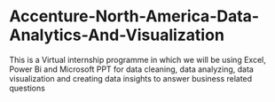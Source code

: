 # Accenture-North-America-Data-Analytics-And-Visualization
This is a Virtual internship programme in which we will be using Excel, Power Bi and Microsoft PPT for data cleaning, data analyzing, data visualization and creating data insights to answer business related questions
